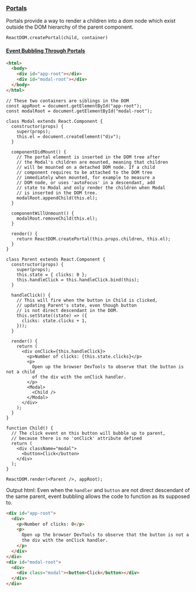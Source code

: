 ### [Portals](https://reactjs.org/docs/portals.html)

Portals provide a way to render a children into a dom node which exist outside the DOM hierarchy of the parent component.

`ReactDOM.createPortal(child, container)`

#### [Event Bubbling Through Portals](https://reactjs.org/docs/portals.html#event-bubbling-through-portals)

```html
<html>
  <body>
    <div id="app-root"></div>
    <div id="modal-root"></div>
  </body>
</html>
```

```tsx
// These two containers are siblings in the DOM
const appRoot = document.getElementById("app-root");
const modalRoot = document.getElementById("modal-root");

class Modal extends React.Component {
  constructor(props) {
    super(props);
    this.el = document.createElement("div");
  }

  componentDidMount() {
    // The portal element is inserted in the DOM tree after
    // the Modal's children are mounted, meaning that children
    // will be mounted on a detached DOM node. If a child
    // component requires to be attached to the DOM tree
    // immediately when mounted, for example to measure a
    // DOM node, or uses 'autoFocus' in a descendant, add
    // state to Modal and only render the children when Modal
    // is inserted in the DOM tree.
    modalRoot.appendChild(this.el);
  }

  componentWillUnmount() {
    modalRoot.removeChild(this.el);
  }

  render() {
    return ReactDOM.createPortal(this.props.children, this.el);
  }
}

class Parent extends React.Component {
  constructor(props) {
    super(props);
    this.state = { clicks: 0 };
    this.handleClick = this.handleClick.bind(this);
  }

  handleClick() {
    // This will fire when the button in Child is clicked,
    // updating Parent's state, even though button
    // is not direct descendant in the DOM.
    this.setState((state) => ({
      clicks: state.clicks + 1,
    }));
  }

  render() {
    return (
      <div onClick={this.handleClick}>
        <p>Number of clicks: {this.state.clicks}</p>
        <p>
          Open up the browser DevTools to observe that the button is not a child
          of the div with the onClick handler.
        </p>
        <Modal>
          <Child />
        </Modal>
      </div>
    );
  }
}

function Child() {
  // The click event on this button will bubble up to parent,
  // because there is no 'onClick' attribute defined
  return (
    <div className="modal">
      <button>Click</button>
    </div>
  );
}

ReactDOM.render(<Parent />, appRoot);
```

Output html: Even when the `handler` and `button` are not direct descendant of the same parent, event bubbling allows the code to function as its supposed to.

```html
<div id="app-root">
  <div>
    <p>Number of clicks: 0</p>
    <p>
      Open up the browser DevTools to observe that the button is not a child of
      the div with the onClick handler.
    </p>
  </div>
</div>
<div id="modal-root">
  <div>
    <div class="modal"><button>Click</button></div>
  </div>
</div>
```
